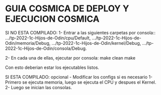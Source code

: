 # GUIA COSMICA DE DEPLOY Y EJECUCION COSMICA


SI NO ESTA COMPILADO:
1- Entrar a las siguientes carpetas por consola::
.../tp-2022-1c-Hijos-de-Odin/cpu/Default,
.../tp-2022-1c-Hijos-de-Odin/memoria/Debug,
.../tp-2022-1c-Hijos-de-Odin/kernel/Debug,
.../tp-2022-1c-Hijos-de-Odin/consola/Debug.

2- En cada una de ellas, ejecutar por consola:
	make clean
	make

Con esto deberian estar los ejecutables listos.


SI ESTA COMPILADO:
opcional - Modificar los configs si es necesario
1- Primero se ejecuta memoria, luego se ejecuta el CPU y despues el Kernel.
2- Luego se inician las consolas.
